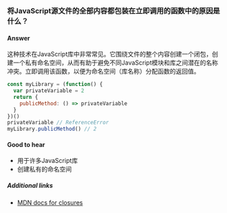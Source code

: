 ### 将JavaScript源文件的全部内容都包装在立即调用的函数中的原因是什么？

#### Answer

这种技术在JavaScript库中非常常见。它围绕文件的整个内容创建一个闭包，创建一个私有命名空间，从而有助于避免不同JavaScript模块和库之间潜在的名称冲突。立即调用该函数，以便为命名空间（库名称）分配函数的返回值。

```js
const myLibrary = (function() {
  var privateVariable = 2
  return {
    publicMethod: () => privateVariable
  }
})()
privateVariable // ReferenceError
myLibrary.publicMethod() // 2
```

#### Good to hear

* 用于许多JavaScript库
* 创建私有的命名空间

##### Additional links

* [MDN docs for closures](https://developer.mozilla.org/en-US/docs/Web/JavaScript/Closures)

<!-- tags: (javascript) -->

<!-- expertise: (1) -->
